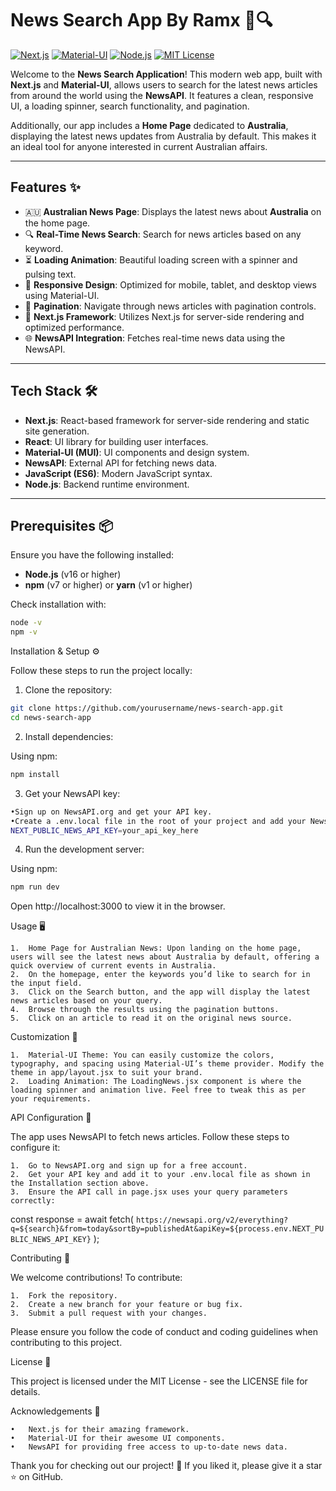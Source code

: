 # News Search App By Ramx 📰🔍

[![Next.js](https://img.shields.io/badge/Next.js-v13+-blue)](https://nextjs.org/)
[![Material-UI](https://img.shields.io/badge/Material--UI-v5-blue)](https://mui.com/)
[![Node.js](https://img.shields.io/badge/Node.js-v16+-green)](https://nodejs.org/)
[![MIT License](https://img.shields.io/badge/License-MIT-yellow)](https://opensource.org/licenses/MIT)

Welcome to the **News Search Application**! This modern web app, built with **Next.js** and **Material-UI**, allows users to search for the latest news articles from around the world using the **NewsAPI**. It features a clean, responsive UI, a loading spinner, search functionality, and pagination.

Additionally, our app includes a **Home Page** dedicated to **Australia**, displaying the latest news updates from Australia by default. This makes it an ideal tool for anyone interested in current Australian affairs.

---

## Features ✨

- 🇦🇺 **Australian News Page**: Displays the latest news about **Australia** on the home page.
- 🔍 **Real-Time News Search**: Search for news articles based on any keyword.
- ⏳ **Loading Animation**: Beautiful loading screen with a spinner and pulsing text.
- 📱 **Responsive Design**: Optimized for mobile, tablet, and desktop views using Material-UI.
- 📄 **Pagination**: Navigate through news articles with pagination controls.
- 🚀 **Next.js Framework**: Utilizes Next.js for server-side rendering and optimized performance.
- 🌐 **NewsAPI Integration**: Fetches real-time news data using the NewsAPI.

---

## Tech Stack 🛠️

- **Next.js**: React-based framework for server-side rendering and static site generation.
- **React**: UI library for building user interfaces.
- **Material-UI (MUI)**: UI components and design system.
- **NewsAPI**: External API for fetching news data.
- **JavaScript (ES6)**: Modern JavaScript syntax.
- **Node.js**: Backend runtime environment.

---

## Prerequisites 📦

Ensure you have the following installed:

- **Node.js** (v16 or higher)
- **npm** (v7 or higher) or **yarn** (v1 or higher)

Check installation with:

```bash
node -v
npm -v
```

Installation & Setup ⚙️

Follow these steps to run the project locally:

1. Clone the repository:

```bash
git clone https://github.com/yourusername/news-search-app.git
cd news-search-app
```

2. Install dependencies:

Using npm:

```bash
npm install
```

3. Get your NewsAPI key:
```bash
•Sign up on NewsAPI.org and get your API key.
•Create a .env.local file in the root of your project and add your NewsAPI key:
NEXT_PUBLIC_NEWS_API_KEY=your_api_key_here
```

4. Run the development server:

Using npm:
```bash
npm run dev
```

Open http://localhost:3000 to view it in the browser.

Usage 🖥️

	1.	Home Page for Australian News: Upon landing on the home page, users will see the latest news about Australia by default, offering a quick overview of current events in Australia.
	2.	On the homepage, enter the keywords you’d like to search for in the input field.
	3.	Click on the Search button, and the app will display the latest news articles based on your query.
	4.	Browse through the results using the pagination buttons.
	5.	Click on an article to read it on the original news source.

Customization 🎨

	1.	Material-UI Theme: You can easily customize the colors, typography, and spacing using Material-UI’s theme provider. Modify the theme in app/layout.jsx to suit your brand.
	2.	Loading Animation: The LoadingNews.jsx component is where the loading spinner and animation live. Feel free to tweak this as per your requirements.

API Configuration 🔑

The app uses NewsAPI to fetch news articles. Follow these steps to configure it:

	1.	Go to NewsAPI.org and sign up for a free account.
	2.	Get your API key and add it to your .env.local file as shown in the Installation section above.
	3.	Ensure the API call in page.jsx uses your query parameters correctly:
const response = await fetch(
  `https://newsapi.org/v2/everything?q=${search}&from=today&sortBy=publishedAt&apiKey=${process.env.NEXT_PUBLIC_NEWS_API_KEY}`
);

Contributing 🤝

We welcome contributions! To contribute:

	1.	Fork the repository.
	2.	Create a new branch for your feature or bug fix.
	3.	Submit a pull request with your changes.

Please ensure you follow the code of conduct and coding guidelines when contributing to this project.

License 📜

This project is licensed under the MIT License - see the LICENSE file for details.

Acknowledgements 🙌

	•	Next.js for their amazing framework.
	•	Material-UI for their awesome UI components.
	•	NewsAPI for providing free access to up-to-date news data.

Thank you for checking out our project! 🌟 If you liked it, please give it a star ⭐ on GitHub.

